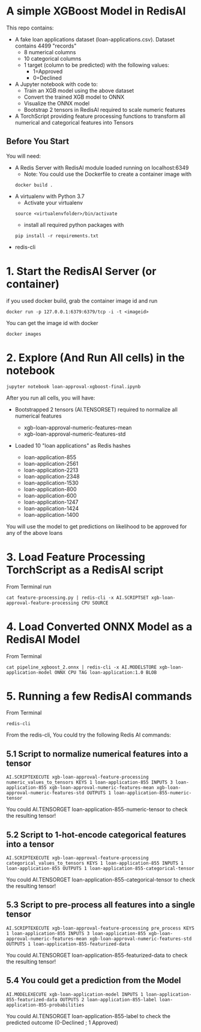 # A simple XGBoost Model in RedisAI

This repo contains:
* A fake loan applications dataset (loan-applications.csv). Dataset contains 4499 "records"
    *  8 numerical columns
    *  10 categorical columns
    *  1 target (column to be predicted) with the following values: 
        * 1=Approved 
        * 0=Declined
* A Jupyter notebook with code to:
    * Train an XGB model using the above dataset
    * Convert the trained XGB model to ONNX
    * Visualize the ONNX model
    * Bootstrap 2 tensors in RedisAI required to scale numeric features
* A TorchScript providing feature processing functions to transform all numerical and categorical features into Tensors


## Before You Start
You will need:
* A Redis Server with RedisAI module loaded running on localhost:6349
    * Note: You could use the Dockerfile to create a container image with 
    ``` 
    docker build . 
    ```
* A virtualenv with Python 3.7
    * Activate your virtualenv 
    ```
    source <virtualenvfolder>/bin/activate
    ```
    * install all required python packages with 
    ```
    pip install -r requirements.txt
    ```
* redis-cli

# 1. Start the RedisAI Server (or container)
if you used docker build, grab the container image id and run
```
docker run -p 127.0.0.1:6379:6379/tcp -i -t <imageid>
```

You can get the image id with docker 
```
docker images
```

# 2. Explore (And Run All cells) in the notebook
```
jupyter notebook loan-approval-xgboost-final.ipynb
```

After you run all cells, you will have:
* Bootstrapped 2 tensors (AI.TENSORSET) required to normalize all numerical features
    * xgb-loan-approval-numeric-features-mean
    * xgb-loan-approval-numeric-features-std

* Loaded 10 "loan applications" as Redis hashes
    * loan-application-855
    * loan-application-2561
    * loan-application-2213
    * loan-application-2348
    * loan-application-1530
    * loan-application-800
    * loan-application-600
    * loan-application-1247
    * loan-application-1424
    * loan-application-1400

You will use the model to get predictions on likelihood to be approved for any of the above loans

# 3. Load Feature Processing TorchScript as a RedisAI script

From Terminal run
```
cat feature-processing.py | redis-cli -x AI.SCRIPTSET xgb-loan-approval-feature-processing CPU SOURCE
```

# 4. Load Converted ONNX Model as a RedisAI Model
From Terminal
```
cat pipeline_xgboost_2.onnx | redis-cli -x AI.MODELSTORE xgb-loan-application-model ONNX CPU TAG loan-application:1.0 BLOB
```

# 5. Running a few RedisAI commands
From Terminal
```
redis-cli
```

From the redis-cli, You could try the following Redis AI commands:
## 5.1 Script to normalize numerical features into a tensor
```
AI.SCRIPTEXECUTE xgb-loan-approval-feature-processing numeric_values_to_tensors KEYS 1 loan-application-855 INPUTS 3 loan-application-855 xgb-loan-approval-numeric-features-mean xgb-loan-approval-numeric-features-std OUTPUTS 1 loan-application-855-numeric-tensor
```
You could AI.TENSORGET loan-application-855-numeric-tensor to check the resulting tensor!
## 5.2 Script to 1-hot-encode categorical features into a tensor
```
AI.SCRIPTEXECUTE xgb-loan-approval-feature-processing categorical_values_to_tensors KEYS 1 loan-application-855 INPUTS 1 loan-application-855 OUTPUTS 1 loan-application-855-categorical-tensor
```
You could AI.TENSORGET loan-application-855-categorical-tensor to check the resulting tensor!

## 5.3 Script to pre-process all features into a single tensor
```
AI.SCRIPTEXECUTE xgb-loan-approval-feature-processing pre_process KEYS 1 loan-application-855 INPUTS 3 loan-application-855 xgb-loan-approval-numeric-features-mean xgb-loan-approval-numeric-features-std OUTPUTS 1 loan-application-855-featurized-data
```
You could AI.TENSORGET loan-application-855-featurized-data to check the resulting tensor!

## 5.4 You could get a prediction from the Model
```
AI.MODELEXECUTE xgb-loan-application-model INPUTS 1 loan-application-855-featurized-data OUTPUTS 2 loan-application-855-label loan-application-855-probabilities
```
You could AI.TENSORGET loan-application-855-label to check the predicted outcome (0-Declined ; 1 Approved)








